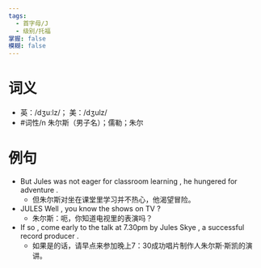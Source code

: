 ```yaml
---
tags:
  - 首字母/J
  - 级别/托福
掌握: false
模糊: false
---
```

# 词义
- 英：/dʒuːlz/； 美：/dʒulz/
- #词性/n  朱尔斯（男子名）；儒勒；朱尔
# 例句
- But Jules was not eager for classroom learning , he hungered for adventure .
	- 但朱尔斯对坐在课堂里学习并不热心，他渴望冒险。
- JULES Well , you know the shows on TV ?
	- 朱尔斯：呃，你知道电视里的表演吗？
- If so , come early to the talk at 7.30pm by Jules Skye , a successful record producer .
	- 如果是的话，请早点来参加晚上7：30成功唱片制作人朱尔斯·斯凯的演讲。
